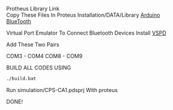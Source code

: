 Protheus Library Link  
Copy These Files In Proteus Installation/DATA/Library
[Arduino](https://content.instructables.com/FKD/Z0O4/IT22WQPK/FKDZ0O4IT22WQPK.rar)  
[BlueTooth](https://content.instructables.com/FKD/Z0O4/IT22WQPK/FKDZ0O4IT22WQPK.rar)

Virtual Port Emulator To Connect Bluetooth Devices
Install
[VSPD](https://www.virtual-serial-port.org)

Add These Two Pairs

COM3 - COM4
COM8 - COM9

BUILD ALL CODES USING
```sh
./build.bat
```

Run simulation/CPS-CA1.pdsprj With proteus

DONE!